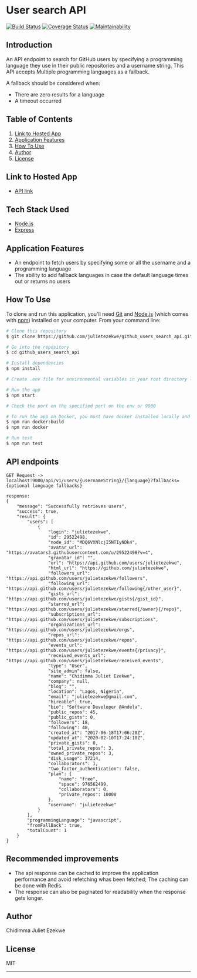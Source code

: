 # User search API

[![Build Status](https://travis-ci.com/julietezekwe/github_users_search_api.svg?branch=develop)](https://travis-ci.com/julietezekwe/github_users_search_api) [![Coverage Status](https://coveralls.io/repos/github/julietezekwe/github_users_search_api/badge.svg?branch=develop)](https://coveralls.io/github/julietezekwe/github_users_search_api?branch=develop) [![Maintainability](https://api.codeclimate.com/v1/badges/17f4095ba43a549dadee/maintainability)](https://codeclimate.com/github/julietezekwe/github_users_search_api/maintainability)

## Introduction
An API endpoint to search for GitHub users by specifying a programming
language they use in their public repositories and a username string.
This API accepts Multiple programming languages as a fallback.

A fallback should be considered when:
- There are zero results for a language
- A timeout occurred

## Table of Contents
1. <a href="#hosted-app">Link to Hosted App</a>
4. <a href="#application-features">Application Features</a>
5. <a href="#how-to-use">How To Use</a>
6. <a href="#author">Author</a>
7. <a href="#license">License</a>


## Link to Hosted App
* [API link](https://user-search-api-2020.herokuapp.com/)

## Tech Stack Used

- [Node.js](https://nodejs.org/)
- [Express](https://expressjs.com/)


## Application Features

*  An endpoint to fetch users by specifying some or all the username and a programming language
*  The ability to add fallback languages in case the default language times out or returns no users


## How To Use

To clone and run this application, you'll need [Git](https://git-scm.com) and [Node.js](https://nodejs.org/en/download/) (which comes with [npm](http://npmjs.com)) installed on your computer. From your command line:

```bash
# Clone this repository
$ git clone https://github.com/julietezekwe/github_users_search_api.git

# Go into the repository
$ cd github_users_search_api

# Install dependencies
$ npm install

# Create .env file for environmental variables in your root directory like the sample.env file and provide the keys

# Run the app
$ npm start

# Check the port on the specified port on the env or 9000

# To run the app on Docker, you must have docker installed locally and running
$ npm run docker:build
$ npm run docker

# Run test
$ npm run test
```

## API endpoints
```
GET Request -> localhost:9000/api/v1/users/{usernameString}/{language}?fallbacks={optional language fallbacks}

response:
{
    "message": "Successfully retrieves users",
    "success": true,
    "result": {
        "users": [
            {
                "login": "julietezekwe",
                "id": 29522498,
                "node_id": "MDQ6VXNlcjI5NTIyNDk4",
                "avatar_url": "https://avatars3.githubusercontent.com/u/29522498?v=4",
                "gravatar_id": "",
                "url": "https://api.github.com/users/julietezekwe",
                "html_url": "https://github.com/julietezekwe",
                "followers_url": "https://api.github.com/users/julietezekwe/followers",
                "following_url": "https://api.github.com/users/julietezekwe/following{/other_user}",
                "gists_url": "https://api.github.com/users/julietezekwe/gists{/gist_id}",
                "starred_url": "https://api.github.com/users/julietezekwe/starred{/owner}{/repo}",
                "subscriptions_url": "https://api.github.com/users/julietezekwe/subscriptions",
                "organizations_url": "https://api.github.com/users/julietezekwe/orgs",
                "repos_url": "https://api.github.com/users/julietezekwe/repos",
                "events_url": "https://api.github.com/users/julietezekwe/events{/privacy}",
                "received_events_url": "https://api.github.com/users/julietezekwe/received_events",
                "type": "User",
                "site_admin": false,
                "name": "Chidimma Juliet Ezekwe",
                "company": null,
                "blog": "",
                "location": "Lagos, Nigeria",
                "email": "julietezekwe@gmail.com",
                "hireable": true,
                "bio": "Software Developer @Andela",
                "public_repos": 45,
                "public_gists": 0,
                "followers": 18,
                "following": 48,
                "created_at": "2017-06-18T17:06:20Z",
                "updated_at": "2020-02-10T17:24:10Z",
                "private_gists": 0,
                "total_private_repos": 3,
                "owned_private_repos": 3,
                "disk_usage": 37214,
                "collaborators": 1,
                "two_factor_authentication": false,
                "plan": {
                    "name": "free",
                    "space": 976562499,
                    "collaborators": 0,
                    "private_repos": 10000
                },
                "username": "julietezekwe"
            }
        ],
        "programmingLanguage": "javascript",
        "fromFallBack": true,
        "totalCount": 1
    }
}

```
## Recommended improvements

* The api response can be cached to improve the application performance
  and avoid refetching whas been fetched; The caching can be done with Redis.
* The response can also be paginated for readability when the response gets longer.

## Author

Chidimma Juliet Ezekwe

## License

MIT

---
